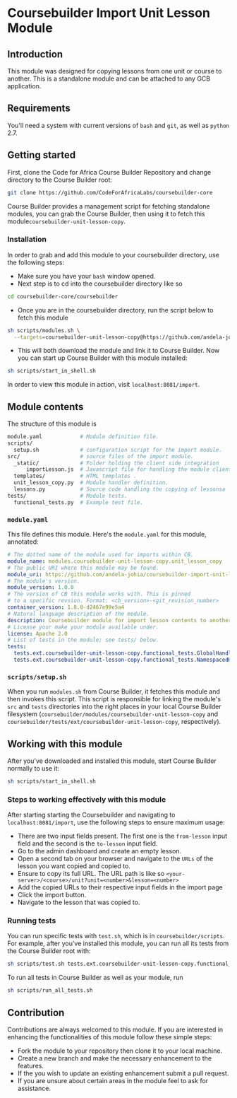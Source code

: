 # Coursebuilder Import Unit Lesson Module

## Introduction
This module was designed for copying lessons from one unit or course to another. This is a standalone module and can be attached to any GCB application.

## Requirements

You'll need a system with current versions of `bash` and `git`, as well as
`python` 2.7.

## Getting started

First, clone the Code for Africa Course Builder Repository and change directory to the Course Builder root:

```sh
git clone https://github.com/CodeForAfricaLabs/coursebuilder-core
```

Course Builder provides a management script for fetching standalone modules, you can grab the Course Builder, then using it to fetch this module`coursebuilder-unit-lesson-copy`.

### Installation
In order to grab and add this module to your coursebuilder directory, use the following steps:

- Make sure you have your `bash` window opened.
- Next step is to cd into the coursebuilder directory like so
```sh
cd coursebuilder-core/coursebuilder
```
- Once you are in the coursebuilder directory, run the script below to fetch this module
```sh
sh scripts/modules.sh \
  --targets=coursebuilder-unit-lesson-copy@https://github.com/andela-johia/coursebuilder-import-unit-lesson
```

- This will both download the module and link it to Course Builder. Now you can start up Course Builder with this module installed:
```sh
sh scripts/start_in_shell.sh
```

In order to view this module in action, visit `localhost:8081/import`.

## Module contents

The structure of this module is

```sh
module.yaml            # Module definition file.
scripts/
  setup.sh             # configuration script for the import module.
src/                   # source files of the import module.
  _static/             # Folder holding the client side integration
      importLesson.js  # Javascript file for handling the module client side
  templates/           # HTML templates .
  unit_lesson_copy.py  # Module handler definition.
  lessons.py           # Source code handling the copying of lessonsa
tests/                 # Module tests.
  functional_tests.py  # Example test file.
```

### `module.yaml`

This file defines this module. Here's the `module.yaml` for this module, annotated:

```yaml
# The dotted name of the module used for imports within CB.
module_name: modules.coursebuilder-unit-lesson-copy.unit_lesson_copy
# The public URI where this module may be found.
module_uri: https://github.com/andela-johia/coursebuilder-import-unit-lesson.git
# The module's version.
module_version: 1.0.0
# The version of CB this module works with. This is pinned
# to a specific revsion. Format: <cb_version>-<git_revision_number>
container_version: 1.8.0-d2467e99e5a4
# Natural language description of the module.
description: Coursebuilder module for import lesson contents to another course
# License your make your module available under.
license: Apache 2.0
# List of tests in the module; see tests/ below.
tests:
  tests.ext.coursebuilder-unit-lesson-copy.functional_tests.GlobalHandlerTest: 2
  tests.ext.coursebuilder-unit-lesson-copy.functional_tests.NamespacedHandlerTest: 2
```

### `scripts/setup.sh`

When you run `modules.sh` from Course Builder, it fetches this module  and then invokes this script. This script is responsible for linking the module's
`src` and `tests` directories into the right places in your local Course Builder
filesystem (`coursebuilder/modules/coursebuilder-unit-lesson-copy` and
`coursebuilder/tests/ext/coursebuilder-unit-lesson-copy`, respectively).


## Working with this module

After you've downloaded and installed this module, start Course Builder normally
to use it:

```sh
sh scripts/start_in_shell.sh
```
### Steps to working effectively with this module

After starting starting the Coursebuilder and navigating to `localhost:8081/import`, use the following steps to ensure maximum usage:
 - There are two input fields present. The first one is the `from-lesson` input field and the second is the `to-lesson` input field.
 - Go to the admin dashboard and create an empty lesson.
 - Open a second tab on your browser and navigate to the `URLs` of the lesson you want copied and copied to.
 - Ensure to copy its full URL. The URL path is like so `<your-server>/<course>/unit?unit=<number>&lesson=<number>`
 - Add the  copied URLs to their respective input fields in the import page
 - Click the import button.
 - Navigate to the lesson that was copied to.

### Running tests

You can run specific tests with `test.sh`, which is in `coursebuilder/scripts`.
For example, after you've installed this module, you can run all its tests from
the Course Builder root with:

```sh
sh scripts/test.sh tests.ext.coursebuilder-unit-lesson-copy.functional_tests
```

To run all tests in Course Builder as well as your module, run

```sh
sh scripts/run_all_tests.sh
```
## Contribution
Contributions are always welcomed to this module. If you are interested in enhancing the functionalities of this module follow these simple steps:
- Fork the module to your repository then clone it to your local machine.
- Create a new branch and make the necessary enhancement to the features.
- If the you wish to update an existing enhancement submit a pull request.
- If you are unsure about certain areas in the module feel to ask for assistance.

